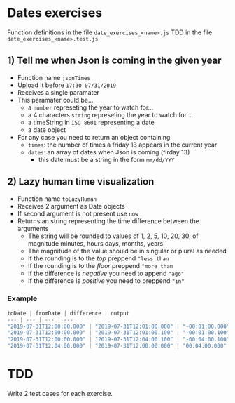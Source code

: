 # Dates exercises
Function definitions in the file `date_exercises_<name>.js`
TDD in the file `date_exercises_<name>.test.js`

## 1) Tell me when Json is coming in the given year
* Function name `jsonTimes`
* Upload it before `17:30 07/31/2019`
* Receives a single paramater
* This paramater could be...
  * a `number` represeting the year to watch for...
  * a 4 characters `string` represeting the year to watch for...
  * a timeString in `ISO 8601` representing a date
  * a date object
* For any case you need to return an object containing
  * `times`: the number of times a friday 13 appears in the current year
  * `dates`: an array of dates when Json is coming (firday 13)
    * this date must be a string in the form `mm/dd/YYY`

## 2) Lazy human time visualization
  * Function name `toLazyHuman`
  * Receives 2 argument as Date objects
  * If second argument is not present use `now`
  * Returns an string representing the time difference between the arguments
    * The string will be rounded to values of 1, 2, 5, 10, 20, 30, of magnitude minutes, hours days, months, years
    * The magnitude of the value should be in singular or plural as needed
    * If the rounding is to the *top* preppend `"less than`
    * If the rounding is to the *floor* preppend `"more than`
    * If the difference is *negative* you need to append `"ago"`
    * If the difference is *positive* you need to preppend `"in"`

### Example
```js
toDate | fromDate | difference | output
--- | --- | --- | ---
"2019-07-31T12:00:00.000" | "2019-07-31T12:01:00.000" | "-00:01:00.000" | "1 minute ago"
"2019-07-31T12:00:00.000" | "2019-07-31T12:01:00.100" | "-00:01:00.100" | "more than 1 minute ago"
"2019-07-31T12:00:00.000" | "2019-07-31T12:04:00.100" | "-00:04:00.100" | "less than 5 minutes ago"
"2019-07-31T12:04:00.000" | "2019-07-31T12:00:00.000" | "00:04:00.000" | "in less than 5 minutes"
```

# TDD

Write 2 test cases for each exercise.
